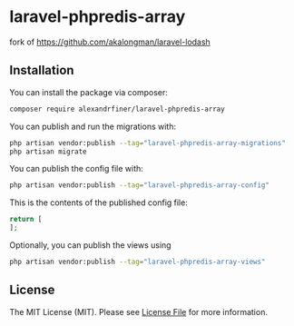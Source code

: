 # laravel-phpredis-array

fork of https://github.com/akalongman/laravel-lodash

## Installation

You can install the package via composer:

```bash
composer require alexandrfiner/laravel-phpredis-array
```

You can publish and run the migrations with:

```bash
php artisan vendor:publish --tag="laravel-phpredis-array-migrations"
php artisan migrate
```

You can publish the config file with:

```bash
php artisan vendor:publish --tag="laravel-phpredis-array-config"
```

This is the contents of the published config file:

```php
return [
];
```

Optionally, you can publish the views using

```bash
php artisan vendor:publish --tag="laravel-phpredis-array-views"
```
## License

The MIT License (MIT). Please see [License File](LICENSE.md) for more information.
